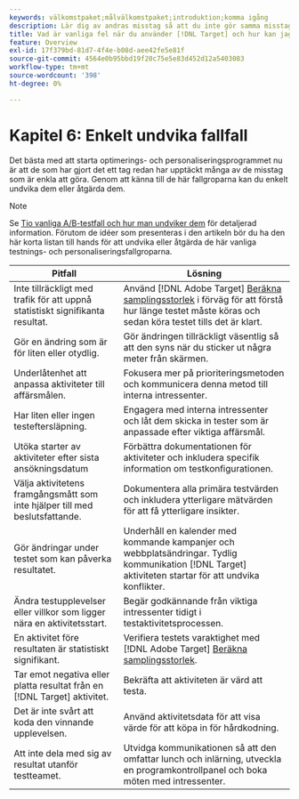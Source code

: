 ```yaml
---
keywords: välkomstpaket;målvälkomstpaket;introduktion;komma igång
description: Lär dig av andras misstag så att du inte gör samma misstag när du använder Adobe [!DNL Target] som en del av er testnings- och personaliseringsstrategi.
title: Vad är vanliga fel när du använder [!DNL Target] och hur kan jag undvika dem?
feature: Overview
exl-id: 17f379bd-81d7-4f4e-b08d-aee42fe5e81f
source-git-commit: 4564e0b95bbd19f20c75e5e83d452d12a5403083
workflow-type: tm+mt
source-wordcount: '398'
ht-degree: 0%

---
```


# Kapitel 6: Enkelt undvika fallfall

Det bästa med att starta optimerings- och personaliseringsprogrammet nu är att de som har gjort det ett tag redan har upptäckt många av de misstag som är enkla att göra. Genom att känna till de här fallgroparna kan du enkelt undvika dem eller åtgärda dem.

>[!NOTE]
>
>Se [Tio vanliga A/B-testfall och hur man undviker dem](/help/main/c-activities/t-test-ab/common-ab-testing-pitfalls.md) för detaljerad information. Förutom de idéer som presenteras i den artikeln bör du ha den här korta listan till hands för att undvika eller åtgärda de här vanliga testnings- och personaliseringsfallgroparna.

| Pitfall | Lösning |
| --- | --- |
| Inte tillräckligt med trafik för att uppnå statistiskt signifikanta resultat. | Använd [!DNL Adobe Target] [Beräkna samplingsstorlek](/help/main/c-activities/t-test-ab/sample-size-determination.md#section_6B8725BD704C4AFE939EF2A6B6E834E6) i förväg för att förstå hur länge testet måste köras och sedan köra testet tills det är klart. |
| Gör en ändring som är för liten eller otydlig. | Gör ändringen tillräckligt väsentlig så att den syns när du sticker ut några meter från skärmen. |
| Underlåtenhet att anpassa aktiviteter till affärsmålen. | Fokusera mer på prioriteringsmetoden och kommunicera denna metod till interna intressenter. |
| Har liten eller ingen testeftersläpning. | Engagera med interna intressenter och låt dem skicka in tester som är anpassade efter viktiga affärsmål. |
| Utöka starter av aktiviteter efter sista ansökningsdatum | Förbättra dokumentationen för aktiviteter och inkludera specifik information om testkonfigurationen. |
| Välja aktivitetens framgångsmått som inte hjälper till med beslutsfattande. | Dokumentera alla primära testvärden och inkludera ytterligare mätvärden för att få ytterligare insikter. |
| Gör ändringar under testet som kan påverka resultatet. | Underhåll en kalender med kommande kampanjer och webbplatsändringar. Tydlig kommunikation [!DNL Target] aktiviteten startar för att undvika konflikter. |
| Ändra testupplevelser eller villkor som ligger nära en aktivitetsstart. | Begär godkännande från viktiga intressenter tidigt i testaktivitetsprocessen. |
| En aktivitet före resultaten är statistiskt signifikant. | Verifiera testets varaktighet med [!DNL Adobe Target] [Beräkna samplingsstorlek](/help/main/c-activities/t-test-ab/sample-size-determination.md#section_6B8725BD704C4AFE939EF2A6B6E834E6). |
| Tar emot negativa eller platta resultat från en [!DNL Target] aktivitet. | Bekräfta att aktiviteten är värd att testa. |
| Det är inte svårt att koda den vinnande upplevelsen. | Använd aktivitetsdata för att visa värde för att köpa in för hårdkodning. |
| Att inte dela med sig av resultat utanför testteamet. | Utvidga kommunikationen så att den omfattar lunch och inlärning, utveckla en programkontrollpanel och boka möten med intressenter. |
